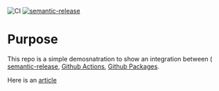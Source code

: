 ![CI](https://github.com/abdelrahmanahmed/semantic-release-example/workflows/CI/badge.svg)
[![semantic-release](https://img.shields.io/badge/%20%20%F0%9F%93%A6%F0%9F%9A%80-semantic--release-e10079.svg)](https://github.com/semantic-release/semantic-release)

# Purpose
This repo is a simple demosnatration to show an integration between ( [semantic-release](https://github.com/semantic-release/semantic-release), [Github Actions](https://github.com/features/actions), [Github Packages](https://github.com/features/packages).

Here is an [article](https://dev.to/abdelrahmanahmed/semantic-release-automation-part-2-setup-semantic-release-package-2b8j)



